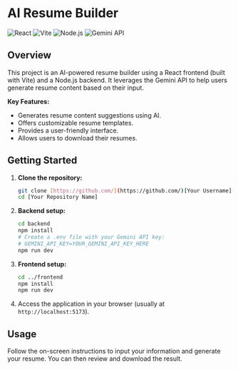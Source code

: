 # AI Resume Builder

![React](https://img.shields.io/badge/React-^18.0-blue.svg)
![Vite](https://img.shields.io/badge/Vite-^4.0-brightgreen.svg)
![Node.js](https://img.shields.io/badge/Node.js-^18.0-orange.svg)
![Gemini API](https://img.shields.io/badge/Gemini_API-Enabled-lightgrey.svg)

## Overview

This project is an AI-powered resume builder using a React frontend (built with Vite) and a Node.js backend. It leverages the Gemini API to help users generate resume content based on their input.

**Key Features:**

* Generates resume content suggestions using AI.
* Offers customizable resume templates.
* Provides a user-friendly interface.
* Allows users to download their resumes.

## Getting Started

1.  **Clone the repository:**
    ```bash
    git clone [https://github.com/](https://github.com/)[Your Username]/[Your Repository Name].git
    cd [Your Repository Name]
    ```

2.  **Backend setup:**
    ```bash
    cd backend
    npm install
    # Create a .env file with your Gemini API key:
    # GEMINI_API_KEY=YOUR_GEMINI_API_KEY_HERE
    npm run dev
    ```

3.  **Frontend setup:**
    ```bash
    cd ../frontend
    npm install
    npm run dev
    ```

4.  Access the application in your browser (usually at `http://localhost:5173`).

## Usage

Follow the on-screen instructions to input your information and generate your resume. You can then review and download the result.